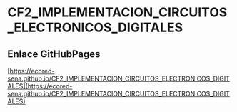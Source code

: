 # **CF2_IMPLEMENTACION_CIRCUITOS_ELECTRONICOS_DIGITALES**

## **Enlace GitHubPages**

[https://ecored-sena.github.io/CF2_IMPLEMENTACION_CIRCUITOS_ELECTRONICOS_DIGITALES](https://ecored-sena.github.io/CF2_IMPLEMENTACION_CIRCUITOS_ELECTRONICOS_DIGITALES)


